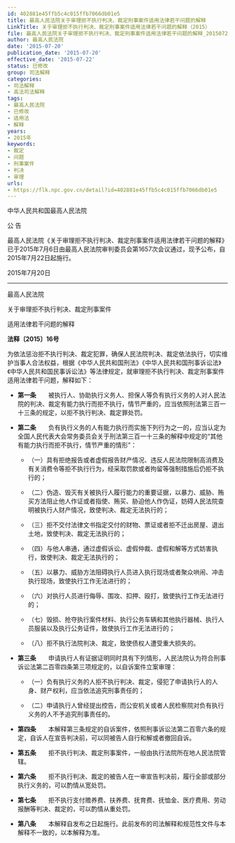```yaml
---
id: 402881e45ffb5c4c015ffb7066db01e5
title: 最高人民法院关于审理拒不执行判决、裁定刑事案件适用法律若干问题的解释
LinkTitle: 关于审理拒不执行判决、裁定刑事案件适用法律若干问题的解释（2015）
file: 最高人民法院关于审理拒不执行判决、裁定刑事案件适用法律若干问题的解释_20150720_402881e45ffb5c4c015ffb7066db01e5.docx
author: 最高人民法院
date: '2015-07-20'
publication_date: '2015-07-20'
effective_date: '2015-07-22'
status: 已修改
group: 司法解释
categories:
- 司法解释
- 高法司法解释
tags:
- 最高人民法院
- 已修改
- 适用法
- 解释
years:
- 2015年
keywords:
- 裁定
- 问题
- 刑事案件
- 判决
- 审理
urls:
- https://flk.npc.gov.cn/detail?id=402881e45ffb5c4c015ffb7066db01e5
---
```


中华人民共和国最高人民法院

公 告

最高人民法院《关于审理拒不执行判决、裁定刑事案件适用法律若干问题的解释》已于2015年7月6日由最高人民法院审判委员会第1657次会议通过，现予公布，自2015年7月22日起施行。

2015年7月20日

---

最高人民法院

关于审理拒不执行判决、裁定刑事案件

适用法律若干问题的解释

**法释〔2015〕16号**

为依法惩治拒不执行判决、裁定犯罪，确保人民法院判决、裁定依法执行，切实维护当事人合法权益，根据《中华人民共和国刑法》《中华人民共和国刑事诉讼法》《中华人民共和国民事诉讼法》等法律规定，就审理拒不执行判决、裁定刑事案件适用法律若干问题，解释如下：

- **第一条**　　被执行人、协助执行义务人、担保人等负有执行义务的人对人民法院的判决、裁定有能力执行而拒不执行，情节严重的，应当依照刑法第三百一十三条的规定，以拒不执行判决、裁定罪处罚。

- **第二条**　　负有执行义务的人有能力执行而实施下列行为之一的，应当认定为全国人民代表大会常务委员会关于刑法第三百一十三条的解释中规定的“其他有能力执行而拒不执行，情节严重的情形”：

  - （一）具有拒绝报告或者虚假报告财产情况、违反人民法院限制高消费及有关消费令等拒不执行行为，经采取罚款或者拘留等强制措施后仍拒不执行的；

  - （二）伪造、毁灭有关被执行人履行能力的重要证据，以暴力、威胁、贿买方法阻止他人作证或者指使、贿买、胁迫他人作伪证，妨碍人民法院查明被执行人财产情况，致使判决、裁定无法执行的；

  - （三）拒不交付法律文书指定交付的财物、票证或者拒不迁出房屋、退出土地，致使判决、裁定无法执行的；

  - （四）与他人串通，通过虚假诉讼、虚假仲裁、虚假和解等方式妨害执行，致使判决、裁定无法执行的；

  - （五）以暴力、威胁方法阻碍执行人员进入执行现场或者聚众哄闹、冲击执行现场，致使执行工作无法进行的；

  - （六）对执行人员进行侮辱、围攻、扣押、殴打，致使执行工作无法进行的；

  - （七）毁损、抢夺执行案件材料、执行公务车辆和其他执行器械、执行人员服装以及执行公务证件，致使执行工作无法进行的；

  - （八）拒不执行法院判决、裁定，致使债权人遭受重大损失的。

- **第三条**　　申请执行人有证据证明同时具有下列情形，人民法院认为符合刑事诉讼法第二百零四条第三项规定的，以自诉案件立案审理：

  - （一）负有执行义务的人拒不执行判决、裁定，侵犯了申请执行人的人身、财产权利，应当依法追究刑事责任的；

  - （二）申请执行人曾经提出控告，而公安机关或者人民检察院对负有执行义务的人不予追究刑事责任的。

- **第四条**　　本解释第三条规定的自诉案件，依照刑事诉讼法第二百零六条的规定，自诉人在宣告判决前，可以同被告人自行和解或者撤回自诉。

- **第五条**　　拒不执行判决、裁定刑事案件，一般由执行法院所在地人民法院管辖。

- **第六条**　　拒不执行判决、裁定的被告人在一审宣告判决前，履行全部或部分执行义务的，可以酌情从宽处罚。

- **第七条**　　拒不执行支付赡养费、扶养费、抚育费、抚恤金、医疗费用、劳动报酬等判决、裁定的，可以酌情从重处罚。

- **第八条**　　本解释自发布之日起施行。此前发布的司法解释和规范性文件与本解释不一致的，以本解释为准。
